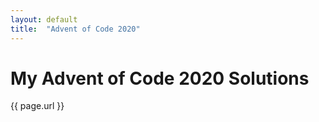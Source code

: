 ```yaml
---
layout: default
title:  "Advent of Code 2020"
---
```


# My Advent of Code 2020 Solutions

{{ page.url }}
